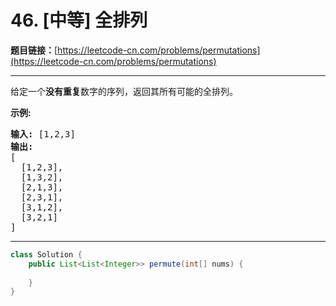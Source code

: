 # 46. [中等] 全排列

**题目链接：**[https://leetcode-cn.com/problems/permutations](https://leetcode-cn.com/problems/permutations)

---

<div class="content__1Y2H">
 <div class="notranslate">
  <p>给定一个<strong>没有重复</strong>数字的序列，返回其所有可能的全排列。</p> 
  <p><strong>示例:</strong></p> 
  <pre class="language-text"><strong>输入:</strong> [1,2,3]
<strong>输出:</strong>
[
  [1,2,3],
  [1,3,2],
  [2,1,3],
  [2,3,1],
  [3,1,2],
  [3,2,1]
]</pre> 
 </div>
</div>

---

```java
class Solution {
    public List<List<Integer>> permute(int[] nums) {
        
    }
}
```